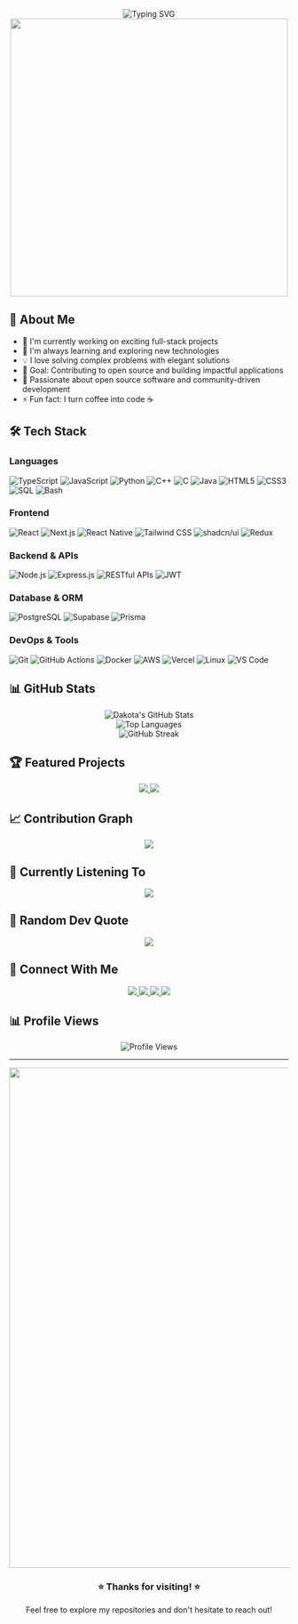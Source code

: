 <div align="center">
  <img src="https://readme-typing-svg.herokuapp.com?font=Fira+Code&pause=1000&color=2E9EF7&center=true&vCenter=true&width=435&lines=Hi+there+%F0%9F%91%8B%2C+I'm+Dakota!;Full+Stack+Developer;Always+learning+new+things" alt="Typing SVG" />
</div>

<div align="center">
  <img src="https://user-images.githubusercontent.com/74038190/225813708-98b745f2-7d22-48cf-9150-083f1b00d6c9.gif" width="500">
</div>

## 🚀 About Me
- 🔭 I'm currently working on exciting full-stack projects
- 🌱 I'm always learning and exploring new technologies
- 💡 I love solving complex problems with elegant solutions
- 🎯 Goal: Contributing to open source and building impactful applications
- 💖 Passionate about open source software and community-driven development
- ⚡ Fun fact: I turn coffee into code ☕

## 🛠️ Tech Stack

### Languages
![TypeScript](https://img.shields.io/badge/-TypeScript-3178C6?style=for-the-badge&logo=typescript&logoColor=white)
![JavaScript](https://img.shields.io/badge/-JavaScript-F7DF1E?style=for-the-badge&logo=javascript&logoColor=black)
![Python](https://img.shields.io/badge/-Python-3776AB?style=for-the-badge&logo=python&logoColor=white)
![C++](https://img.shields.io/badge/-C++-00599C?style=for-the-badge&logo=cplusplus&logoColor=white)
![C](https://img.shields.io/badge/-C-A8B9CC?style=for-the-badge&logo=c&logoColor=black)
![Java](https://img.shields.io/badge/-Java-ED8B00?style=for-the-badge&logo=openjdk&logoColor=white)
![HTML5](https://img.shields.io/badge/-HTML5-E34F26?style=for-the-badge&logo=html5&logoColor=white)
![CSS3](https://img.shields.io/badge/-CSS3-1572B6?style=for-the-badge&logo=css3&logoColor=white)
![SQL](https://img.shields.io/badge/-SQL-4479A1?style=for-the-badge&logo=mysql&logoColor=white)
![Bash](https://img.shields.io/badge/-Bash-4EAA25?style=for-the-badge&logo=gnu-bash&logoColor=white)

### Frontend
![React](https://img.shields.io/badge/-React-61DAFB?style=for-the-badge&logo=react&logoColor=black)
![Next.js](https://img.shields.io/badge/-Next.js-000000?style=for-the-badge&logo=nextdotjs&logoColor=white)
![React Native](https://img.shields.io/badge/-React_Native-61DAFB?style=for-the-badge&logo=react&logoColor=black)
![Tailwind CSS](https://img.shields.io/badge/-Tailwind_CSS-38B2AC?style=for-the-badge&logo=tailwind-css&logoColor=white)
![shadcn/ui](https://img.shields.io/badge/-shadcn/ui-000000?style=for-the-badge&logo=shadcnui&logoColor=white)
![Redux](https://img.shields.io/badge/-Redux-764ABC?style=for-the-badge&logo=redux&logoColor=white)

### Backend & APIs
![Node.js](https://img.shields.io/badge/-Node.js-339933?style=for-the-badge&logo=nodedotjs&logoColor=white)
![Express.js](https://img.shields.io/badge/-Express.js-000000?style=for-the-badge&logo=express&logoColor=white)
![RESTful APIs](https://img.shields.io/badge/-REST-02569B?style=for-the-badge&logo=rest&logoColor=white)
![JWT](https://img.shields.io/badge/-JWT-000000?style=for-the-badge&logo=json-web-tokens&logoColor=white)

### Database & ORM
![PostgreSQL](https://img.shields.io/badge/-PostgreSQL-336791?style=for-the-badge&logo=postgresql&logoColor=white)
![Supabase](https://img.shields.io/badge/-Supabase-3ECF8E?style=for-the-badge&logo=supabase&logoColor=white)
![Prisma](https://img.shields.io/badge/-Prisma-2D3748?style=for-the-badge&logo=prisma&logoColor=white)

### DevOps & Tools
![Git](https://img.shields.io/badge/-Git-F05032?style=for-the-badge&logo=git&logoColor=white)
![GitHub Actions](https://img.shields.io/badge/-GitHub_Actions-2088FF?style=for-the-badge&logo=github-actions&logoColor=white)
![Docker](https://img.shields.io/badge/-Docker-2496ED?style=for-the-badge&logo=docker&logoColor=white)
![AWS](https://img.shields.io/badge/-AWS-232F3E?style=for-the-badge&logo=amazon-aws&logoColor=white)
![Vercel](https://img.shields.io/badge/-Vercel-000000?style=for-the-badge&logo=vercel&logoColor=white)
![Linux](https://img.shields.io/badge/-Linux-FCC624?style=for-the-badge&logo=linux&logoColor=black)
![VS Code](https://img.shields.io/badge/-VS_Code-007ACC?style=for-the-badge&logo=visual-studio-code&logoColor=white)

## 📊 GitHub Stats

<div align="center">
  <img src="https://github-readme-stats.vercel.app/api?username=dakota-king&show_icons=true&theme=radical&hide_border=true&count_private=true" alt="Dakota's GitHub Stats" />
</div>

<div align="center">
  <img src="https://github-readme-stats.vercel.app/api/top-langs/?username=dakota-king&layout=compact&theme=radical&hide_border=true" alt="Top Languages" />
</div>

<div align="center">
  <img src="https://github-readme-streak-stats.herokuapp.com/?user=dakota-king&theme=radical&hide_border=true" alt="GitHub Streak" />
</div>

## 🏆 Featured Projects

<div align="center">
  <a href="https://github.com/dakota-king/project1">
    <img src="https://github-readme-stats.vercel.app/api/pin/?username=dakota-king&repo=project1&theme=radical&hide_border=true" />
  </a>
  <a href="https://github.com/dakota-king/project2">
    <img src="https://github-readme-stats.vercel.app/api/pin/?username=dakota-king&repo=project2&theme=radical&hide_border=true" />
  </a>
</div>

## 📈 Contribution Graph

<div align="center">
  <img src="https://github-readme-activity-graph.vercel.app/graph?username=dakota-king&theme=react-dark&hide_border=true&area=true" />
</div>

## 🎵 Currently Listening To
<div align="center">
  <img src="https://spotify-github-profile.vercel.app/api/view?uid=your-spotify-id&cover_image=true&theme=radical&show_offline=false&background_color=0d1117&interchange=false&bar_color=53b14f&bar_color_cover=false" />
</div>

## 💭 Random Dev Quote
<div align="center">
  <img src="https://quotes-github-readme.vercel.app/api?type=horizontal&theme=radical" />
</div>

## 🤝 Connect With Me

<div align="center">
  <a href="https://linkedin.com/in/dakota-king">
    <img src="https://img.shields.io/badge/-LinkedIn-0077B5?style=for-the-badge&logo=linkedin&logoColor=white" />
  </a>
  <a href="https://twitter.com/dakota_king">
    <img src="https://img.shields.io/badge/-Twitter-1DA1F2?style=for-the-badge&logo=twitter&logoColor=white" />
  </a>
  <a href="mailto:your.email@example.com">
    <img src="https://img.shields.io/badge/-Email-D14836?style=for-the-badge&logo=gmail&logoColor=white" />
  </a>
  <a href="https://dakotaking.dev">
    <img src="https://img.shields.io/badge/-Portfolio-000000?style=for-the-badge&logo=react&logoColor=white" />
  </a>
</div>

## 📊 Profile Views
<div align="center">
  <img src="https://komarev.com/ghpvc/?username=dakota-king&style=for-the-badge&color=blue" alt="Profile Views" />
</div>

---

<div align="center">
  <img src="https://user-images.githubusercontent.com/74038190/212284100-561aa473-3905-4a80-b561-0d28506553ee.gif" width="900">
</div>

<div align="center">
  <h3>⭐️ Thanks for visiting! ⭐️</h3>
  <p>Feel free to explore my repositories and don't hesitate to reach out!</p>
</div>
